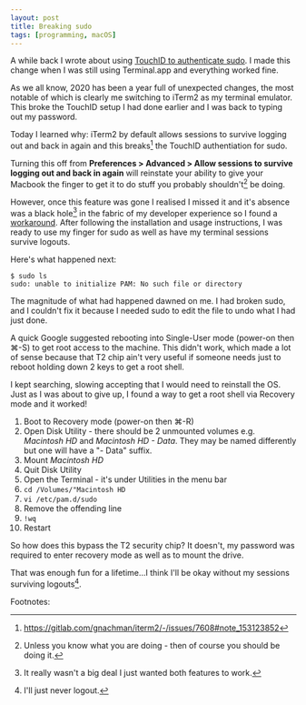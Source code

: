```yaml
---
layout: post
title: Breaking sudo
tags: [programming, macOS]
---
```


A while back I wrote about using [TouchID to authenticate sudo](/sudo-touchid). I made this change when I was still using Terminal.app and everything worked fine. 

As we all know, 2020 has been a year full of unexpected changes, the most notable of which is clearly me switching to iTerm2 as my terminal emulator. This broke the TouchID setup I had done earlier and I was back to typing out my password. 

Today I learned why: iTerm2 by default allows sessions to survive logging out and back in again and this breaks[^3] the TouchID authentiation for sudo. 

Turning this off from **Preferences > Advanced > Allow sessions to survive logging out and back in again** will reinstate your ability to give your Macbook the finger to get it to do stuff you probably shouldn't[^1] be doing.

However, once this feature was gone I realised I missed it and it's absence was a black hole[^2] in the fabric of my developer experience so I found a [workaround](https://github.com/fabianishere/pam_reattach). After following the installation and usage instructions, I was ready to use my finger for sudo as well as have my terminal sessions survive logouts.

Here's what happened next:
```
$ sudo ls
sudo: unable to initialize PAM: No such file or directory
```

The magnitude of what had happened dawned on me. I had broken sudo, and I couldn't fix it because I needed sudo to edit the file to undo what I had just done. 

A quick Google suggested rebooting into Single-User mode (power-on then ⌘-S) to get root access to the machine. This didn't work, which made a lot of sense because that T2 chip ain't very useful if someone needs just to reboot holding down 2 keys to get a root shell.

I kept searching, slowing accepting that I would need to reinstall the OS. Just as I was about to give up, I found a way to get a root shell via Recovery mode and it worked! 

1. Boot to Recovery mode (power-on then ⌘-R)
2. Open Disk Utility - there should be 2 unmounted volumes e.g. *Macintosh HD* and *Macintosh HD - Data*. They may be named differently but one will have a "- Data" suffix.
3. Mount *Macintosh HD*
4. Quit Disk Utility
5. Open the Terminal - it's under Utilities in the menu bar
6. `cd /Volumes/"Macintosh HD`
7. `vi /etc/pam.d/sudo`
8. Remove the offending line
9. `!wq` 
10. Restart

So how does this bypass the T2 security chip? It doesn't, my password was required to enter recovery mode as well as to mount the drive.

That was enough fun for a lifetime...I think I'll be okay without my sessions surviving logouts[^4].

Footnotes:

[^1]: Unless you know what you are doing - then of course you should be doing it. 
[^2]: It really wasn't a big deal I just wanted both features to work.
[^3]: <https://gitlab.com/gnachman/iterm2/-/issues/7608#note_153123852>
[^4]: I'll just never logout.